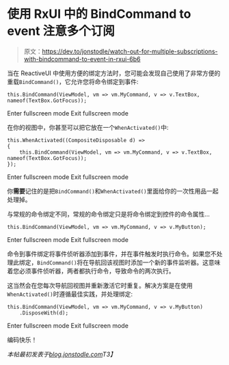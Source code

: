 # 使用 RxUI 中的 BindCommand to event 注意多个订阅

> 原文：<https://dev.to/jonstodle/watch-out-for-multiple-subscriptions-with-bindcommand-to-event-in-rxui-6b6>

当在 ReactiveUI 中使用方便的绑定方法时，您可能会发现自己使用了非常方便的重载`BindCommand()`，它允许您将命令绑定到事件:

```
this.BindCommand(ViewModel, vm => vm.MyCommand, v => v.TextBox, nameof(TextBox.GotFocus)); 
```

Enter fullscreen mode Exit fullscreen mode

在你的视图中，你甚至可以把它放在一个`WhenActivated()`中:

```
this.WhenActivated((CompositeDisposable d) =>  
{
    this.BindCommand(ViewModel, vm => vm.MyCommand, v => v.TextBox, nameof(TextBox.GotFocus));
}); 
```

Enter fullscreen mode Exit fullscreen mode

你**需要**记住的是把`BindCommand()`和`WhenActivated()`里面给你的一次性用品一起处理掉。

与常规的命令绑定不同，常规的命令绑定只是将命令绑定到控件的命令属性...

```
this.BindCommand(ViewModel, vm => vm.MyCommand, v => v.MyButton); 
```

Enter fullscreen mode Exit fullscreen mode

命令到事件绑定将事件侦听器添加到事件，并在事件触发时执行命令。如果您不处理此绑定，`BindCommand()`将在导航回该视图时添加一个新的事件监听器。这意味着您必须事件侦听器，两者都执行命令，导致命令的两次执行。

这当然会在您每次导航回视图并重新激活它时重复。解决方案是在使用`WhenActivated()`时遵循最佳实践，并处理绑定:

```
this.BindCommand(ViewModel, vm => vm.MyCommand, v => v.MyButton)  
    .DisposeWith(d); 
```

Enter fullscreen mode Exit fullscreen mode

编码快乐！

*本帖最初发表于[blog.jonstodle.com](https://blog.jonstodle.com/multiple-subscriptions-with-bindcommand-to-event-in-rxui/)T3】*